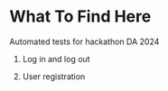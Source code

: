 # What To Find Here
Automated tests for hackathon DA 2024

1) Log in and log out

2) User registration
